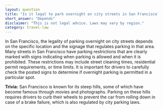 ```yaml
---
layout: question
title: "Is it legal to park overnight on city streets in San Francisco?"
short_answer: "Depends"
disclaimer: "This is not legal advice. Laws may vary by region."
category: travel-law
---
```

In San Francisco, the legality of parking overnight on city streets depends on the specific location and the signage that regulates parking in that area. Many streets in San Francisco have parking restrictions that are clearly marked with signs indicating when parking is allowed and when it is prohibited. These restrictions may include street cleaning times, residential permit requirements, or time limits. It is important for drivers to carefully check the posted signs to determine if overnight parking is permitted in a particular spot.

**Trivia:** San Francisco is known for its steep hills, some of which have become famous through movies and photographs. Parking on these hills requires drivers to curb their wheels to prevent the car from rolling down in case of a brake failure, which is also regulated by city parking laws.
